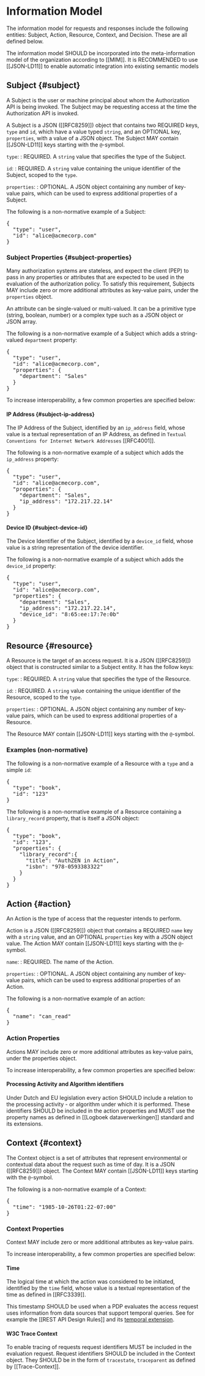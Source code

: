 # Information Model
The information model for requests and responses include the following entities: Subject, Action, Resource, Context, and Decision. These are all defined below.

<span class="nlgov-add">The information model SHOULD be incorporated into the meta-information model of the organization according to [[MIM]]. It is RECOMMENDED to use [[JSON-LD11]] to enable automatic integration into existing semantic models</span>

## Subject {#subject}
A Subject is the user or machine principal about whom the Authorization API is being invoked. The Subject may be requesting access at the time the Authorization API is invoked.

A Subject is a JSON ([[RFC8259]]) object that contains two REQUIRED keys, `type` and `id`, which have a value typed `string`, and an OPTIONAL key, `properties`, with a value of a JSON object. <span class="nlgov-add">The Subject MAY contain [[JSON-LD11]] keys starting with the `@`-symbol.</span>


`type`:
: REQUIRED. A `string` value that specifies the type of the Subject.

`id`:
: REQUIRED. A `string` value containing the unique identifier of the Subject, scoped to the `type`.

`properties`:
: OPTIONAL. A JSON object containing any number of key-value pairs, which can be used to express additional properties of a Subject.

The following is a non-normative example of a Subject:

<pre class="json example" id="subject-example" title="Example Subject">
{
  "type": "user",
  "id": "alice@acmecorp.com"
}
</pre>

### Subject Properties {#subject-properties}
Many authorization systems are stateless, and expect the client (PEP) to pass in any properties or attributes that are expected to be used in the evaluation of the authorization policy. To satisfy this requirement, Subjects MAY include zero or more additional attributes as key-value pairs, under the `properties` object.

An attribute can be single-valued or multi-valued. It can be a primitive type (string, boolean, number) or a complex type such as a JSON object or JSON array.

The following is a non-normative example of a Subject which adds a string-valued `department` property:

<pre class="json example" id="subject-department-example" title="Example Subject with Additional Property">
{
  "type": "user",
  "id": "alice@acmecorp.com",
  "properties": {
    "department": "Sales"
  }
}
</pre>

To increase interoperability, a few common properties are specified below:

#### IP Address {#subject-ip-address}
The IP Address of the Subject, identified by an `ip_address` field, whose value is a textual representation of an IP Address, as defined in `Textual Conventions for Internet Network Addresses` [[RFC4001]].

The following is a non-normative example of a subject which adds the `ip_address` property:

<pre class="json example" id="subject-ip-address-example" title="Example Subject with IP Address">
{
  "type": "user",
  "id": "alice@acmecorp.com",
  "properties": {
    "department": "Sales",
    "ip_address": "172.217.22.14"
  }
}
</pre>


#### Device ID {#subject-device-id}
The Device Identifier of the Subject, identified by a `device_id` field, whose value is a string representation of the device identifier.

The following is a non-normative example of a subject which adds the `device_id` property:

<pre class="json example" id="subject-device-id-example" title="Example Subject with Device ID">
{
  "type": "user",
  "id": "alice@acmecorp.com",
  "properties": {
    "department": "Sales",
    "ip_address": "172.217.22.14",
    "device_id": "8:65:ee:17:7e:0b"
  }
}
</pre>

## Resource {#resource}
A Resource is the target of an access request. It is a JSON ([[RFC8259]]) object that is constructed similar to a Subject entity. It has the follow keys:

`type`:
: REQUIRED. A `string` value that specifies the type of the Resource.

`id`:
: REQUIRED. A `string` value containing the unique identifier of the Resource, scoped to the `type`.

`properties`:
: OPTIONAL. A JSON object containing any number of key-value pairs, which can be used to express additional properties of a Resource.

<span class="nlgov-add">The Resource MAY contain [[JSON-LD11]] keys starting with the `@`-symbol.</span>

### Examples (non-normative)

The following is a non-normative example of a Resource with a `type` and a simple `id`:

<pre class="json example" id="resource-example" title="Example Resource">
{
  "type": "book",
  "id": "123"
}
</pre>

The following is a non-normative example of a Resource containing a `library_record` property, that is itself a JSON object:

<pre class="json example" id="resource-example-structured" title="Example Resource with Additional Property">
{
  "type": "book",
  "id": "123",
  "properties": {
    "library_record":{
      "title": "AuthZEN in Action",
      "isbn": "978-0593383322"
    }
  }
}
</pre>

## Action {#action}
An Action is the type of access that the requester intends to perform.

Action is a JSON ([[RFC8259]]) object that contains a REQUIRED `name` key with a `string` value, and an OPTIONAL `properties` key with a JSON object value. <span class="nlgov-add">The Action MAY contain [[JSON-LD11]] keys starting with the `@`-symbol.</span>

`name`:
: REQUIRED. The name of the Action.

`properties`:
: OPTIONAL. A JSON object containing any number of key-value pairs, which can be used to express additional properties of an Action.

The following is a non-normative example of an action:

<pre class="json example" id="action-example" title="Example Action">
{
  "name": "can_read"
}
</pre>

### <span class="nlgov-add">Action Properties</span>
<span class="nlgov-add">Actions MAY include zero or more additional attributes as key-value pairs, under the properties object.</span>

<span class="nlgov-add">To increase interoperability, a few common properties are specified below:</span>

#### <span class="nlgov-add">Processing Activity and Algorithm identifiers</span>
<span class="nlgov-add">Under Dutch and EU legislation every action SHOULD include a relation to the processing activity - or algorithm under which it is performed. These identifiers SHOULD be included in the action properties and MUST use the property names as defined in [[Logboek dataverwerkingen]] standard and its extensions.</span>

## Context {#context}
The Context object is a set of attributes that represent environmental or contextual data about the request such as time of day. It is a JSON ([[RFC8259]]) object. <span class="nlgov-add">The Context MAY contain [[JSON-LD11]] keys starting with the `@`-symbol.</span>

The following is a non-normative example of a Context:

<pre class="json example" id="context-example" title="Example Context">
{
  "time": "1985-10-26T01:22-07:00"
}
</pre>

### <span class="nlgov-add">Context Properties</span>
<span class="nlgov-add">Context MAY include zero or more additional attributes as key-value pairs.</span>

<span class="nlgov-add">To increase interoperability, a few common properties are specified below:</span>

#### <span class="nlgov-add">Time</span>

<span class="nlgov-add">The logical time at which the action was considered to be initiated, identified by the `time` field, whose value is a textual representation of the time as defined in [[RFC3339]].</span>

<span class="nlgov-add">This timestamp SHOULD be used when a PDP evaluates the access request uses information from data sources that support temporal queries. See for example the [[REST API Design Rules]] and its [temporal extension](https://docs.geostandaarden.nl/api/API-Strategie-ext/#temporal).</span>

#### <span class="nlgov-add">W3C Trace Context</span>

<span class="nlgov-add">To enable tracing of requests request identifiers MUST be included in the evaluation request. Request identifiers SHOULD be included in the Context object. They SHOULD be in the form of `tracestate`, `traceparent` as defined by [[Trace-Context]].</span>